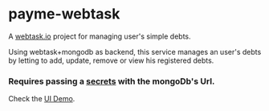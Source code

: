 # payme-webtask
A [webtask.io](http://webtask.io) project for managing user's simple debts.

Using webtask+mongodb as backend, this service manages an user's debts by letting to add, update, remove or view his registered debts.

### Requires passing a [secrets](https://webtask.io/docs/editor/secrets) with the mongoDb's Url.

Check the [UI Demo](http://jcordero.azurewebsites.net/payme-wt.html).
